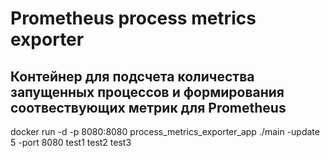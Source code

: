 # Prometheus process metrics exporter

## Контейнер для подсчета количества запущенных процессов и формирования соотвествующих метрик для Prometheus


docker run -d -p 8080:8080 process_metrics_exporter_app ./main -update 5 -port 8080 test1 test2 test3